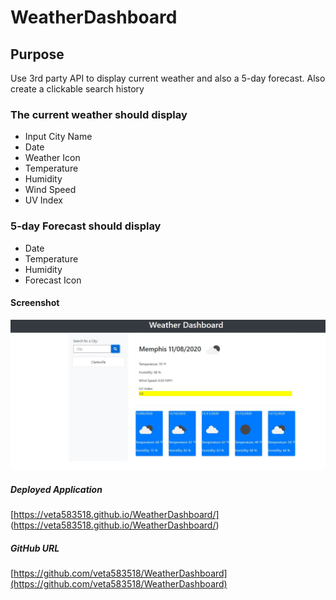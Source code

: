 # WeatherDashboard
## Purpose
Use 3rd party API to display current weather and also a 5-day forecast. Also create a clickable search history

### The current weather should display
* Input City Name
* Date
* Weather Icon
* Temperature
* Humidity
* Wind Speed
* UV Index

### 5-day Forecast should display
* Date
* Temperature
* Humidity
* Forecast Icon

#### Screenshot 
![screenshotWeatherDashboard](https://github.com/veta583518/WeatherDashboard/blob/main/assets/images/Screenshot.JPG)

##### Deployed Application
[https://veta583518.github.io/WeatherDashboard/] (https://veta583518.github.io/WeatherDashboard/)

##### GitHub URL
[https://github.com/veta583518/WeatherDashboard](https://github.com/veta583518/WeatherDashboard)
